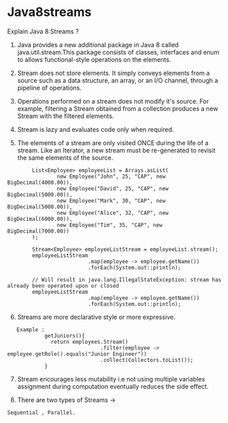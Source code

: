# Java8streams

Explain Java 8 Streams ?

1. Java provides a new additional package in Java 8 called java.util.stream.This package consists of classes, interfaces and enum to allows functional-style operations on the elements.

2. Stream does not store elements. It simply conveys elements from a source such as a data structure, an array, or an I/O channel, through a pipeline of operations.

3. Operations performed on a stream does not modify it's source. For example, filtering a Stream obtained from a collection produces a new Stream with the filtered elements.

4. Stream is lazy and evaluates code only when required.

5. The elements of a stream are only visited ONCE during the life of a stream. Like an Iterator, a new stream must be re-generated to revisit the same elements of the source.
```
        List<Employee> employeeList = Arrays.asList(
                new Employee("John", 25, "CAP", new BigDecimal(4000.00)),
                new Employee("David", 25, "CAP", new BigDecimal(5000.00)),
                new Employee("Mark", 30, "CAP", new BigDecimal(5000.00)),
                new Employee("Alice", 32, "CAP", new BigDecimal(6000.00)),
                new Employee("Tim", 35, "CAP", new BigDecimal(7000.00))
        );
        
        Stream<Employee> employeeListStream = employeeList.stream();
        employeeListStream
                          .map(employee -> employee.getName())
                          .forEach(System.out::println);
        
        // Will result in java.lang.IllegalStateException: stream has already been operated upon or closed
        employeeListStream
                          .map(employee -> employee.getName())
                          .forEach(System.out::println);
```
6. Streams are more declarative style or more expressive.
```
   Example : 
            getJuniors(){
              return employees.Stream()
                              .filter(employee -> employee.getRole().equals("Junior Engineer"))
                              .collect(Collectors.toList());
            }
```
7. Stream encourages less mutability i.e not using multiple variables assignment during computation eventually reduces the side effect.

8. There are two types of Streams -> 
```
Sequential , Parallel.
```


